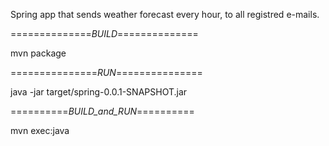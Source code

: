 Spring app that sends weather forecast every hour, to all registred e-mails.



==============_BUILD_==============

mvn package



===============_RUN_===============

java -jar target/spring-0.0.1-SNAPSHOT.jar



==========_BUILD_and_RUN_==========

mvn exec:java
